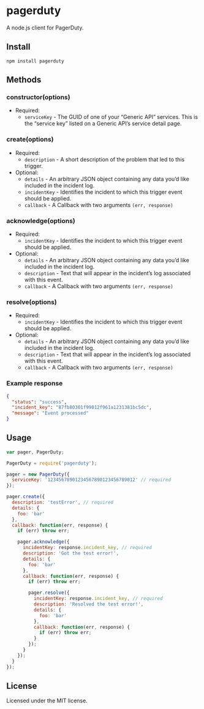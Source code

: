 # pagerduty

A node.js client for PagerDuty.

## Install

```
npm install pagerduty
```

## Methods

### constructor(options)
  * Required:
    * `serviceKey` - The GUID of one of your “Generic API” services. This is the “service key” listed on a Generic API’s service detail page.

### create(options)
  * Required:
    * `description` - A short description of the problem that led to this trigger.
  * Optional:
    * `details` - An arbitrary JSON object containing any data you’d like included in the incident log.
    * `incidentKey` - Identifies the incident to which this trigger event should be applied.
    * `callback` - A Callback with two arguments `(err, response)`

### acknowledge(options)
  * Required:
    * `incidentKey` - Identifies the incident to which this trigger event should be applied.
  * Optional:
    * `details` - An arbitrary JSON object containing any data you’d like included in the incident log.
    * `description` - Text that will appear in the incident’s log associated with this event.
    * `callback` - A Callback with two arguments `(err, response)`

### resolve(options)
  * Required:
    * `incidentKey` - Identifies the incident to which this trigger event should be applied.
  * Optional:
    * `details` - An arbitrary JSON object containing any data you’d like included in the incident log.
    * `description` - Text that will appear in the incident’s log associated with this event.
    * `callback` - A Callback with two arguments `(err, response)`

### Example response

```json
{
  "status": "success",
  "incident_key": "87fb80301f99012f961a1231381bc5dc",
  "message": "Event processed"
}
```

## Usage

```javascript
var pager, PagerDuty;

PagerDuty = require('pagerduty');

pager = new PagerDuty({
  serviceKey: '12345678901234567890123456789012' // required
});

pager.create({
  description: 'testError', // required
  details: {
    foo: 'bar'
  },
  callback: function(err, response) {
    if (err) throw err;

    pager.acknowledge({
      incidentKey: response.incident_key, // required
      description: 'Got the test error!',
      details: {
        foo: 'bar'
      },
      callback: function(err, response) {
        if (err) throw err;

        pager.resolve({
          incidentKey: response.incident_key, // required
          description: 'Resolved the test error!',
          details: {
            foo: 'bar'
          },
          callback: function(err, response) {
            if (err) throw err;
          }
        });
      }
    });
  }
});
```

## License

Licensed under the MIT license.
